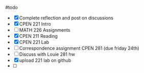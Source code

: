#todo 
- [x] Complete reflection and post on discussions
- [x] CPEN 221 Intro
- [ ] MATH 226 Assignments
- [x] CPEN 211 Reading
- [x] CPEN 221 Lab
- [ ] Correspondence assignment CPEN 281 (due friday 24th)
- [ ] Discuss with Louie 281 hw
- [x] upload 221 lab on github
- [ ] 
